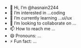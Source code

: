 - 👋 Hi, I’m @hasnain2244
- 👀 I’m interested in ...coding
- 🌱 I’m currently learning ...ui/ux
- 💞️ I’m looking to collaborate on ...
- 📫 How to reach me ...
- 😄 Pronouns: ...
- ⚡ Fun fact: ...

<!---
hasnain2244/hasnain2244 is a ✨ special ✨ repository because its `README.md` (this file) appears on your GitHub profile.
You can click the Preview link to take a look at your changes.
--->
